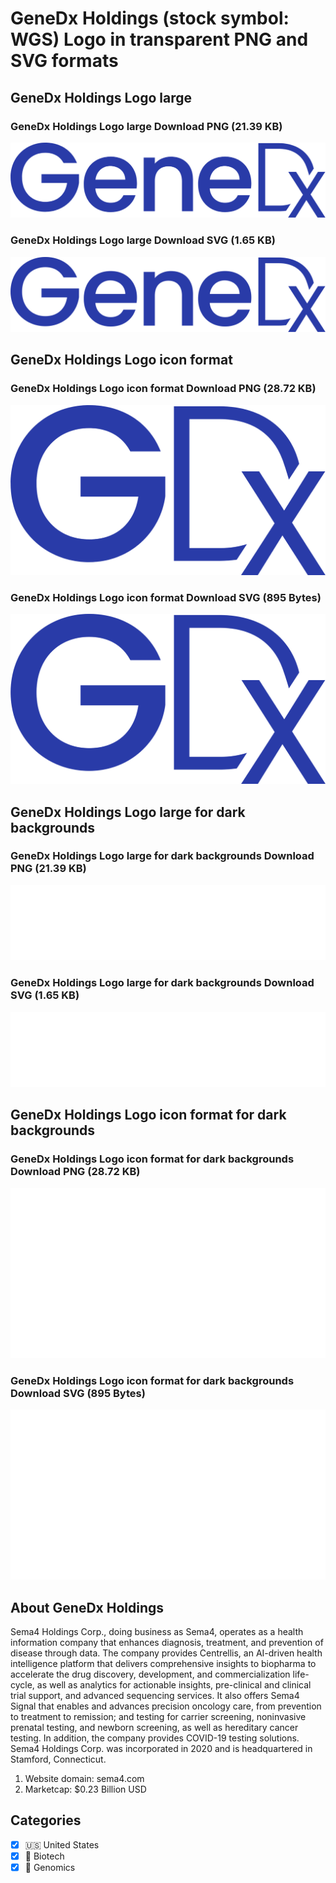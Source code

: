 # GeneDx Holdings (stock symbol: WGS) Logo in transparent PNG and SVG formats

## GeneDx Holdings Logo large

### GeneDx Holdings Logo large Download PNG (21.39 KB)

![GeneDx Holdings Logo large Download PNG (21.39 KB)](/img/orig/WGS_BIG-294179df.png)

### GeneDx Holdings Logo large Download SVG (1.65 KB)

![GeneDx Holdings Logo large Download SVG (1.65 KB)](/img/orig/WGS_BIG-60fc7fa8.svg)

## GeneDx Holdings Logo icon format

### GeneDx Holdings Logo icon format Download PNG (28.72 KB)

![GeneDx Holdings Logo icon format Download PNG (28.72 KB)](/img/orig/WGS-5a969825.png)

### GeneDx Holdings Logo icon format Download SVG (895 Bytes)

![GeneDx Holdings Logo icon format Download SVG (895 Bytes)](/img/orig/WGS-a2f9110e.svg)

## GeneDx Holdings Logo large for dark backgrounds

### GeneDx Holdings Logo large for dark backgrounds Download PNG (21.39 KB)

![GeneDx Holdings Logo large for dark backgrounds Download PNG (21.39 KB)](/img/orig/WGS_BIG.D-dff4f6e7.png)

### GeneDx Holdings Logo large for dark backgrounds Download SVG (1.65 KB)

![GeneDx Holdings Logo large for dark backgrounds Download SVG (1.65 KB)](/img/orig/WGS_BIG.D-cf3eae48.svg)

## GeneDx Holdings Logo icon format for dark backgrounds

### GeneDx Holdings Logo icon format for dark backgrounds Download PNG (28.72 KB)

![GeneDx Holdings Logo icon format for dark backgrounds Download PNG (28.72 KB)](/img/orig/WGS.D-b4828121.png)

### GeneDx Holdings Logo icon format for dark backgrounds Download SVG (895 Bytes)

![GeneDx Holdings Logo icon format for dark backgrounds Download SVG (895 Bytes)](/img/orig/WGS.D-ee2d08c8.svg)

## About GeneDx Holdings

Sema4 Holdings Corp., doing business as Sema4, operates as a health information company that enhances diagnosis, treatment, and prevention of disease through data. The company provides Centrellis, an AI-driven health intelligence platform that delivers comprehensive insights to biopharma to accelerate the drug discovery, development, and commercialization life-cycle, as well as analytics for actionable insights, pre-clinical and clinical trial support, and advanced sequencing services. It also offers Sema4 Signal that enables and advances precision oncology care, from prevention to treatment to remission; and testing for carrier screening, noninvasive prenatal testing, and newborn screening, as well as hereditary cancer testing. In addition, the company provides COVID-19 testing solutions. Sema4 Holdings Corp. was incorporated in 2020 and is headquartered in Stamford, Connecticut.

1. Website domain: sema4.com
2. Marketcap: $0.23 Billion USD


## Categories
- [x] 🇺🇸 United States
- [x] 🧬 Biotech
- [x] 🧬 Genomics
